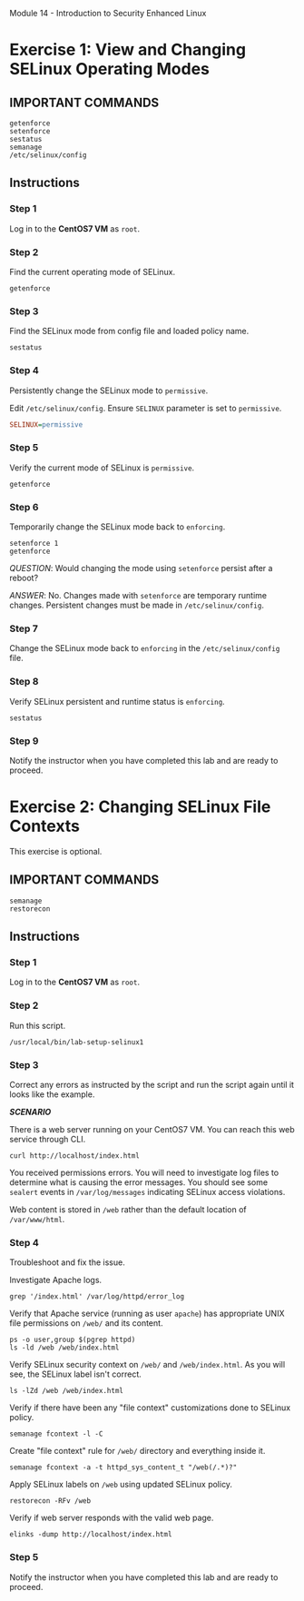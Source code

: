 Module 14 - Introduction to Security Enhanced Linux


# Exercise 1: View and Changing SELinux Operating Modes




## IMPORTANT COMMANDS



```console
getenforce
setenforce
sestatus
semanage
/etc/selinux/config
```



## Instructions



### Step 1

Log in to the **CentOS7 VM** as `root`.



### Step 2

Find the current operating mode of SELinux.



```console
getenforce
```



### Step 3

Find the SELinux mode from config file and loaded policy name.




```console
sestatus
```



### Step 4

Persistently change the SELinux mode to `permissive`.


Edit `/etc/selinux/config`. Ensure `SELINUX` parameter is set to `permissive`.


```ini
SELINUX=permissive
```



### Step 5

Verify the current mode of SELinux is `permissive`.



```console
getenforce
```



### Step 6

Temporarily change the SELinux mode back to `enforcing`.



```console
setenforce 1
getenforce
```

*QUESTION*:  Would changing the mode using `setenforce` persist after a reboot?

*ANSWER*:  No. Changes made with `setenforce` are temporary runtime changes. Persistent changes must be made in `/etc/selinux/config`.




### Step 7

Change the SELinux mode back to `enforcing` in the `/etc/selinux/config` file.




### Step 8

Verify SELinux persistent and runtime status is `enforcing`.



```console
sestatus
```



### Step 9

Notify the instructor when you have completed this lab and are ready to proceed.








# Exercise 2: Changing SELinux File Contexts


This exercise is optional.




## IMPORTANT COMMANDS



```console
semanage
restorecon
```



## Instructions



### Step 1

Log in to the **CentOS7 VM** as `root`.




### Step 2


Run this script.



```console
/usr/local/bin/lab-setup-selinux1
```



### Step 3

Correct any errors as instructed by the script and run the script again until it looks like the example.



***SCENARIO***

There is a web server running on your CentOS7 VM. You can reach this web service through CLI.


```console
curl http://localhost/index.html
```


You received permissions errors. You will need to investigate log files to determine what is causing the error messages. You should see some `sealert` events in `/var/log/messages` indicating SELinux access violations.

Web content is stored in `/web` rather than the default location of `/var/www/html`.



### Step 4

Troubleshoot and fix the issue.


Investigate Apache logs.



```console
grep '/index.html' /var/log/httpd/error_log
```


Verify that Apache service (running as user `apache`) has appropriate UNIX file permissions on `/web/` and its content.



```console
ps -o user,group $(pgrep httpd)
ls -ld /web /web/index.html
```


Verify SELinux security context on `/web/` and `/web/index.html`. As you will see, the SELinux label isn't correct.



```console
ls -lZd /web /web/index.html
```


Verify if there have been any "file context" customizations done to SELinux policy.


```console
semanage fcontext -l -C
```


Create "file context" rule for `/web/` directory and everything inside it.



```console
semanage fcontext -a -t httpd_sys_content_t "/web(/.*)?"
```


Apply SELinux labels on `/web` using updated SELinux policy.



```console
restorecon -RFv /web
```


Verify if web server responds with the valid web page.


```console
elinks -dump http://localhost/index.html
```






### Step 5

Notify the instructor when you have completed this lab and are ready to proceed.










